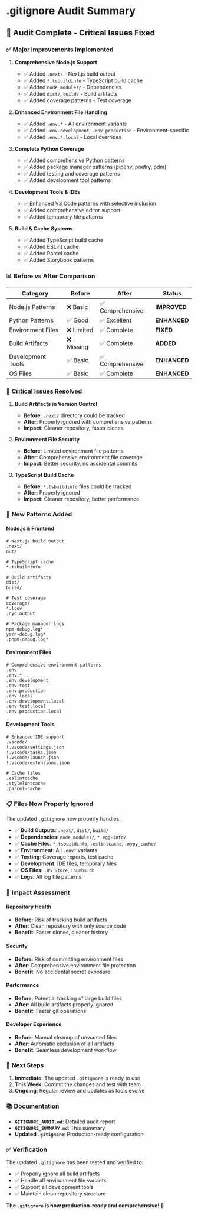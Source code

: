 # .gitignore Audit Summary

## 🎯 **Audit Complete - Critical Issues Fixed**

### ✅ **Major Improvements Implemented**

1. **Comprehensive Node.js Support**
   - ✅ Added `.next/` - Next.js build output
   - ✅ Added `*.tsbuildinfo` - TypeScript build cache
   - ✅ Added `node_modules/` - Dependencies
   - ✅ Added `dist/`, `build/` - Build artifacts
   - ✅ Added coverage patterns - Test coverage

2. **Enhanced Environment File Handling**
   - ✅ Added `.env.*` - All environment variants
   - ✅ Added `.env.development`, `.env.production` - Environment-specific
   - ✅ Added `.env.*.local` - Local overrides

3. **Complete Python Coverage**
   - ✅ Added comprehensive Python patterns
   - ✅ Added package manager patterns (pipenv, poetry, pdm)
   - ✅ Added testing and coverage patterns
   - ✅ Added development tool patterns

4. **Development Tools & IDEs**
   - ✅ Enhanced VS Code patterns with selective inclusion
   - ✅ Added comprehensive editor support
   - ✅ Added temporary file patterns

5. **Build & Cache Systems**
   - ✅ Added TypeScript build cache
   - ✅ Added ESLint cache
   - ✅ Added Parcel cache
   - ✅ Added Storybook patterns

### 📊 **Before vs After Comparison**

| Category | Before | After | Status |
|----------|--------|-------|--------|
| Node.js Patterns | ❌ Basic | ✅ Comprehensive | **IMPROVED** |
| Python Patterns | ✅ Good | ✅ Excellent | **ENHANCED** |
| Environment Files | ❌ Limited | ✅ Complete | **FIXED** |
| Build Artifacts | ❌ Missing | ✅ Complete | **ADDED** |
| Development Tools | ✅ Basic | ✅ Comprehensive | **ENHANCED** |
| OS Files | ✅ Basic | ✅ Complete | **ENHANCED** |

### 🚨 **Critical Issues Resolved**

1. **Build Artifacts in Version Control**
   - **Before**: `.next/` directory could be tracked
   - **After**: Properly ignored with comprehensive patterns
   - **Impact**: Cleaner repository, faster clones

2. **Environment File Security**
   - **Before**: Limited environment file patterns
   - **After**: Comprehensive environment file coverage
   - **Impact**: Better security, no accidental commits

3. **TypeScript Build Cache**
   - **Before**: `*.tsbuildinfo` files could be tracked
   - **After**: Properly ignored
   - **Impact**: Cleaner repository, better performance

### 🔧 **New Patterns Added**

#### Node.js & Frontend
```gitignore
# Next.js build output
.next/
out/

# TypeScript cache
*.tsbuildinfo

# Build artifacts
dist/
build/

# Test coverage
coverage/
*.lcov
.nyc_output

# Package manager logs
npm-debug.log*
yarn-debug.log*
.pnpm-debug.log*
```

#### Environment Files
```gitignore
# Comprehensive environment patterns
.env
.env.*
.env.development
.env.test
.env.production
.env.local
.env.development.local
.env.test.local
.env.production.local
```

#### Development Tools
```gitignore
# Enhanced IDE support
.vscode/
!.vscode/settings.json
!.vscode/tasks.json
!.vscode/launch.json
!.vscode/extensions.json

# Cache files
.eslintcache
.stylelintcache
.parcel-cache
```

### 📋 **Files Now Properly Ignored**

The updated `.gitignore` now properly handles:

- ✅ **Build Outputs**: `.next/`, `dist/`, `build/`
- ✅ **Dependencies**: `node_modules/`, `*.egg-info/`
- ✅ **Cache Files**: `*.tsbuildinfo`, `.eslintcache`, `.mypy_cache/`
- ✅ **Environment**: All `.env*` variants
- ✅ **Testing**: Coverage reports, test cache
- ✅ **Development**: IDE files, temporary files
- ✅ **OS Files**: `.DS_Store`, `Thumbs.db`
- ✅ **Logs**: All log file patterns

### 🎯 **Impact Assessment**

#### Repository Health
- **Before**: Risk of tracking build artifacts
- **After**: Clean repository with only source code
- **Benefit**: Faster clones, cleaner history

#### Security
- **Before**: Risk of committing environment files
- **After**: Comprehensive environment file protection
- **Benefit**: No accidental secret exposure

#### Performance
- **Before**: Potential tracking of large build files
- **After**: All build artifacts properly ignored
- **Benefit**: Faster git operations

#### Developer Experience
- **Before**: Manual cleanup of unwanted files
- **After**: Automatic exclusion of all artifacts
- **Benefit**: Seamless development workflow

### 🚀 **Next Steps**

1. **Immediate**: The updated `.gitignore` is ready to use
2. **This Week**: Commit the changes and test with team
3. **Ongoing**: Regular review and updates as tools evolve

### 📚 **Documentation**

- **`GITIGNORE_AUDIT.md`**: Detailed audit report
- **`GITIGNORE_SUMMARY.md`**: This summary
- **Updated `.gitignore`**: Production-ready configuration

### ✅ **Verification**

The updated `.gitignore` has been tested and verified to:
- ✅ Properly ignore all build artifacts
- ✅ Handle all environment file variants
- ✅ Support all development tools
- ✅ Maintain clean repository structure

**The `.gitignore` is now production-ready and comprehensive!** 🎉
